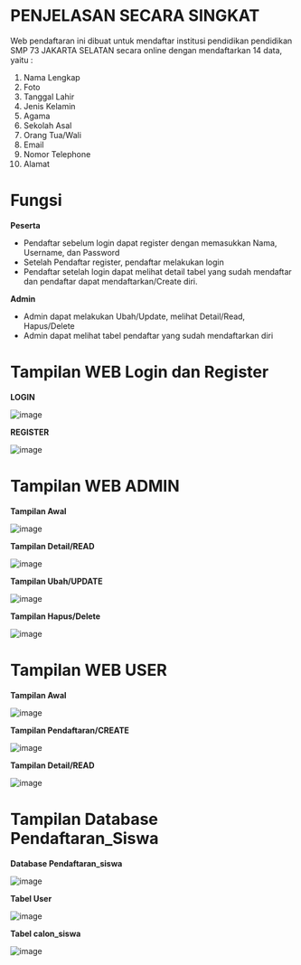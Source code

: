 # PENJELASAN SECARA SINGKAT

Web pendaftaran ini dibuat untuk mendaftar institusi pendidikan pendidikan SMP 73 JAKARTA SELATAN secara online dengan mendaftarkan 14 data, yaitu :
1. Nama Lengkap
2. Foto
3. Tanggal Lahir 
4. Jenis Kelamin
5. Agama
6. Sekolah Asal
7. Orang Tua/Wali
8. Email
9. Nomor Telephone
10. Alamat

# Fungsi

**Peserta**
- Pendaftar sebelum login dapat register dengan memasukkan Nama, Username, dan Password
- Setelah Pendaftar register, pendaftar melakukan login
- Pendaftar setelah login dapat melihat detail tabel yang sudah mendaftar dan pendaftar dapat mendaftarkan/Create diri.

**Admin**
- Admin dapat melakukan Ubah/Update, melihat Detail/Read, Hapus/Delete
- Admin dapat melihat tabel pendaftar yang sudah mendaftarkan diri


# Tampilan WEB Login dan Register

**LOGIN**

![image](https://user-images.githubusercontent.com/81188572/177054912-38613ae0-3c9d-4172-b36d-9f52586fbb84.png)

**REGISTER**

![image](https://user-images.githubusercontent.com/81188572/177054921-1ded07e6-f574-4f55-a1c5-21f82195ca63.png)


# Tampilan WEB ADMIN


**Tampilan Awal**

![image](https://user-images.githubusercontent.com/81188572/177054951-d8b2f86e-ab97-482e-9672-d1fa670971a2.png)

**Tampilan Detail/READ**

![image](https://user-images.githubusercontent.com/81188572/177055001-fbad60ae-1ed5-483e-bf64-7b53e55e8410.png)

**Tampilan Ubah/UPDATE**

![image](https://user-images.githubusercontent.com/81188572/177055029-21dea8d1-acb2-42d3-b2e8-b74bebe0f5e9.png)

**Tampilan Hapus/Delete**

![image](https://user-images.githubusercontent.com/81188572/177055064-7555f1d6-0e5d-40cc-a13f-96fb3c136ad5.png)


# Tampilan WEB USER


**Tampilan Awal**

![image](https://user-images.githubusercontent.com/81188572/177055130-d7ad6889-3b09-4aba-8ffb-1abec83261e5.png)

**Tampilan Pendaftaran/CREATE**

![image](https://user-images.githubusercontent.com/81188572/177055170-e05daaad-424c-4d08-b748-5c60aebc1443.png)

**Tampilan Detail/READ**

![image](https://user-images.githubusercontent.com/81188572/177055194-b65fcaf5-77f5-4191-8b73-e94bac28b137.png)


# Tampilan Database Pendaftaran_Siswa


**Database Pendaftaran_siswa**

![image](https://user-images.githubusercontent.com/81188572/177055414-b5c8da81-c453-445c-bb22-3324a94a3c92.png)

**Tabel User**

![image](https://user-images.githubusercontent.com/81188572/177055322-61267f73-be9a-45aa-b7f2-1c5b69666ccc.png)

**Tabel calon_siswa**

![image](https://user-images.githubusercontent.com/81188572/177055337-d029b7b3-e688-4893-a7bf-3d3594173448.png)


